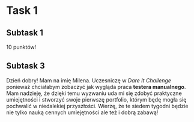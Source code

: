 # Task 1
## Subtask 1
10 punktów!
## Subtask 3
Dzień dobry! Mam na imię Milena. Uczesniczę w *Dare It Challenge* ponieważ chciałabym zobaczyć jak wygląda praca **testera manualnego**. Mam nadzieję, że dzięki temu wyzwaniu uda mi się zdobyć praktyczne umiejętności i stworzyć swoje pierwszę portfolio, którym będę mogła się pochwalić w niedalekiej przyszłości. Wierzę, że te siedem tygodni będzie nie tylko nauką cennych umiejętności ale też i dobrą zabawą!  
